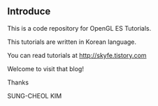 Introduce
--------------
This is a code repository for OpenGL ES Tutorials.

This tutorials are written in Korean language.

You can read tutorials at http://skyfe.tistory.com

Welcome to visit that blog!

Thanks

SUNG-CHEOL KIM